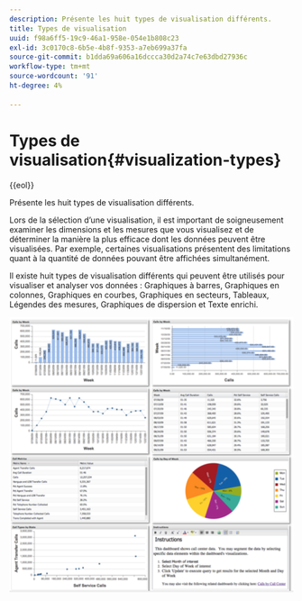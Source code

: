 ```yaml
---
description: Présente les huit types de visualisation différents.
title: Types de visualisation
uuid: f98a6ff5-19c9-46a1-958e-054e1b808c23
exl-id: 3c0170c8-6b5e-4b8f-9353-a7eb699a37fa
source-git-commit: b1dda69a606a16dccca30d2a74c7e63dbd27936c
workflow-type: tm+mt
source-wordcount: '91'
ht-degree: 4%

---
```


# Types de visualisation{#visualization-types}

{{eol}}

Présente les huit types de visualisation différents.

Lors de la sélection d’une visualisation, il est important de soigneusement examiner les dimensions et les mesures que vous visualisez et de déterminer la manière la plus efficace dont les données peuvent être visualisées. Par exemple, certaines visualisations présentent des limitations quant à la quantité de données pouvant être affichées simultanément.

Il existe huit types de visualisation différents qui peuvent être utilisés pour visualiser et analyser vos données : Graphiques à barres, Graphiques en colonnes, Graphiques en courbes, Graphiques en secteurs, Tableaux, Légendes des mesures, Graphiques de dispersion et Texte enrichi.

![](assets/visualization_types.png)
